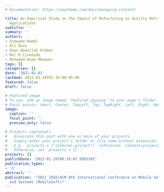 ```yaml
---
# Documentation: https://wowchemy.com/docs/managing-content/

title: An Empirical Study on the Impact of Refactoring on Quality Metrics in Android
  Applications
subtitle: ''
summary: ''
authors:
- Oumayma Hamdi
- Ali Ouni
- Eman Abdullah AlOmar
- Mel Ó Cinnéide
- Mohamed Wiem Mkaouer
tags: []
categories: []
date: '2021-01-01'
lastmod: 2022-01-26T01:35:09-05:00
featured: false
draft: false

# Featured image
# To use, add an image named `featured.jpg/png` to your page's folder.
# Focal points: Smart, Center, TopLeft, Top, TopRight, Left, Right, BottomLeft, Bottom, BottomRight.
image:
  caption: ''
  focal_point: ''
  preview_only: false

# Projects (optional).
#   Associate this post with one or more of your projects.
#   Simply enter your project's folder or file name without extension.
#   E.g. `projects = ["internal-project"]` references `content/project/deep-learning/index.md`.
#   Otherwise, set `projects = []`.
projects: []
publishDate: '2022-01-26T06:35:07.598539Z'
publication_types:
- '1'
abstract: ''
publication: '*2021 IEEE/ACM 8th International Conference on Mobile Software Engineering
  and Systems (MobileSoft)*'
---
```

